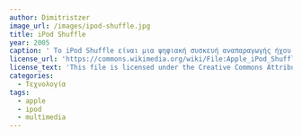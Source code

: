 ```yaml
---
author: Dimitristzer
image_url: /images/ipod-shuffle.jpg
title: iPod Shuffle
year: 2005
caption: ' Το iPod Shuffle είναι μια ψηφιακή συσκευή αναπαραγωγής ήχου που έχει καταργηθεί , σχεδιασμένη και προηγουμένως στην αγορά από την Apple Inc. Ήταν το μικρότερο μοντέλο στην οικογένεια iPod της Apple και ήταν το πρώτο iPod που χρησιμοποίησε μνήμη flash.Το πρώτο μοντέλο ανακοινώθηκε στο Macworld Conference & Expo στις 11 Ιανουαρίου 2005. Το iPod Shuffle σταμάτησε να κυκλοφορεί από την Apple στις 27 Ιουλίου 2017. '
license_url: 'https://commons.wikimedia.org/wiki/File:Apple_iPod_Shuffle_second_generation_green_Perspective.jpg'
license_text: 'This file is licensed under the Creative Commons Attribution-Share Alike 3.0 Unported license.'
categories:
  - Τεχνολογία
tags:
  - apple
  - ipod
  - multimedia
---
```

